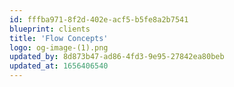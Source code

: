 ```yaml
---
id: fffba971-8f2d-402e-acf5-b5fe8a2b7541
blueprint: clients
title: 'Flow Concepts'
logo: og-image-(1).png
updated_by: 8d873b47-ad86-4fd3-9e95-27842ea80beb
updated_at: 1656406540
---
```

